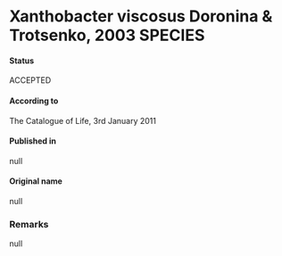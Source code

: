 # Xanthobacter viscosus Doronina & Trotsenko, 2003 SPECIES

#### Status
ACCEPTED

#### According to
The Catalogue of Life, 3rd January 2011

#### Published in
null

#### Original name
null

### Remarks
null